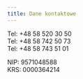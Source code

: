 ```yaml
---
title: Dane kontaktowe
---
```

Tel: +48 58 520 30 50\
Tel: +48 58 742 50 73\
Tel: +48 58 743 51 01

NIP: 9571048588\
KRS: 0000364214